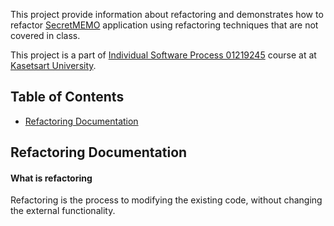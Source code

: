 This project provide information about refactoring and demonstrates how to refactor [SecretMEMO](https://github.com/Jomsaruj/PA4-SecretMEMO) application using refactoring techniques that are not covered in class.

This project is a part of [Individual Software Process 01219245](https://cpske.github.io/ISP/) course at at [Kasetsart University](https://ku.ac.th/th). 

## Table of Contents
* [Refactoring Documentation](#refactoring-documentation)

## Refactoring Documentation

#### What is refactoring

Refactoring is the process to modifying the existing code, without changing the external functionality.

